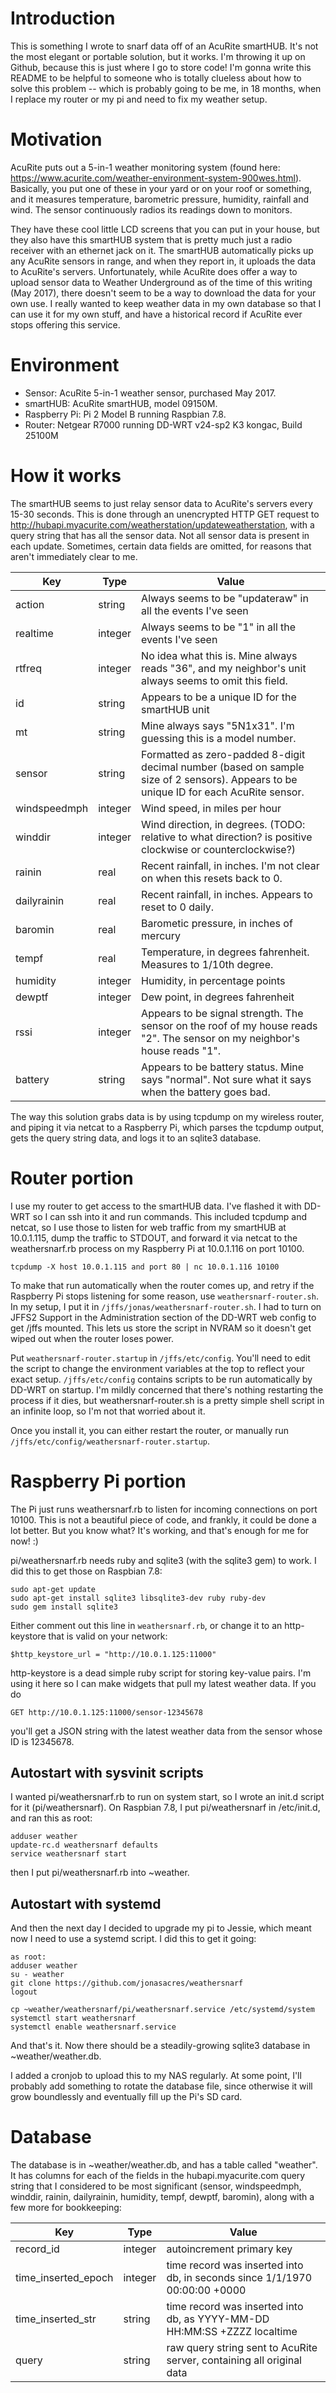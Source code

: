 # Introduction
This is something I wrote to snarf data off of an AcuRite smartHUB. It's not the most elegant or portable solution, but it works. I'm throwing it up on Github, because this is just where I go to store code! I'm gonna write this README to be helpful to someone who is totally clueless about how to solve this problem -- which is probably going to be me, in 18 months, when I replace my router or my pi and need to fix my weather setup.

# Motivation
AcuRite puts out a 5-in-1 weather monitoring system (found here: https://www.acurite.com/weather-environment-system-900wes.html). Basically, you put one of these in your yard or on your roof or something, and it measures temperature, barometric pressure, humidity, rainfall and wind. The sensor continuously radios its readings down to monitors.

They have these cool little LCD screens that you can put in your house, but they also have this smartHUB system that is pretty much just a radio receiver with an ethernet jack on it. The smartHUB automatically picks up any AcuRite sensors in range, and when they report in, it uploads the data to AcuRite's servers. Unfortunately, while AcuRite does offer a way to upload sensor data to Weather Underground as of the time of this writing (May 2017), there doesn't seem to be a way to download the data for your own use. I really wanted to keep weather data in my own database so that I can use it for my own stuff, and have a historical record if AcuRite ever stops offering this service.

# Environment

* Sensor: AcuRite 5-in-1 weather sensor, purchased May 2017.
* smartHUB: AcuRite smartHUB, model 09150M.
* Raspberry Pi: Pi 2 Model B running Raspbian 7.8.
* Router: Netgear R7000 running DD-WRT v24-sp2 K3 kongac, Build 25100M

# How it works
The smartHUB seems to just relay sensor data to AcuRite's servers every 15-30 seconds. This is done through an unencrypted HTTP GET request to http://hubapi.myacurite.com/weatherstation/updateweatherstation, with a query string that has all the sensor data. Not all sensor data is present in each update. Sometimes, certain data fields are omitted, for reasons that aren't immediately clear to me.

Key | Type | Value
--- | ---- | -----
action | string | Always seems to be "updateraw" in all the events I've seen
realtime | integer | Always seems to be "1" in all the events I've seen
rtfreq | integer| No idea what this is. Mine always reads "36", and my neighbor's unit always seems to omit this field.
id | string | Appears to be a unique ID for the smartHUB unit
mt | string | Mine always says "5N1x31". I'm guessing this is a model number.
sensor | string | Formatted as zero-padded 8-digit decimal number (based on sample size of 2 sensors). Appears to be unique ID for each AcuRite sensor.
windspeedmph | integer | Wind speed, in miles per hour
winddir | integer | Wind direction, in degrees. (TODO: relative to what direction? is positive clockwise or counterclockwise?)
rainin | real | Recent rainfall, in inches. I'm not clear on when this resets back to 0.
dailyrainin | real | Recent rainfall, in inches. Appears to reset to 0 daily.
baromin | real | Barometic pressure, in inches of mercury
tempf | real | Temperature, in degrees fahrenheit. Measures to 1/10th degree.
humidity | integer | Humidity, in percentage points
dewptf | integer | Dew point, in degrees fahrenheit
rssi | integer | Appears to be signal strength. The sensor on the roof of my house reads "2". The sensor on my neighbor's house reads "1".
battery | string | Appears to be battery status. Mine says "normal". Not sure what it says when the battery goes bad.

The way this solution grabs data is by using tcpdump on my wireless router, and piping it via netcat to a Raspberry Pi, which parses the tcpdump output, gets the query string data, and logs it to an sqlite3 database.

# Router portion

I use my router to get access to the smartHUB data. I've flashed it with DD-WRT so I can ssh into it and run commands. This included tcpdump and netcat, so I use those to listen for web traffic from my smartHUB at 10.0.1.115, dump the traffic to STDOUT, and forward it via netcat to the weathersnarf.rb process on my Raspberry Pi at 10.0.1.116 on port 10100.

```
tcpdump -X host 10.0.1.115 and port 80 | nc 10.0.1.116 10100
```

To make that run automatically when the router comes up, and retry if the Raspberry Pi stops listening for some reason, use `weathersnarf-router.sh`. In my setup, I put it in `/jffs/jonas/weathersnarf-router.sh`. I had to turn on JFFS2 Support in the Administration section of the DD-WRT web config to get /jffs mounted. This lets us store the script in NVRAM so it doesn't get wiped out when the router loses power.

Put `weathersnarf-router.startup` in `/jffs/etc/config`. You'll need to edit the script to change the environment variables at the top to reflect your exact setup. `/jffs/etc/config` contains scripts to be run automatically by DD-WRT on startup. I'm mildly concerned that there's nothing restarting the process if it dies, but weathersnarf-router.sh is a pretty simple shell script in an infinite loop, so I'm not that worried about it.

Once you install it, you can either restart the router, or manually run `/jffs/etc/config/weathersnarf-router.startup`.

# Raspberry Pi portion

The Pi just runs weathersnarf.rb to listen for incoming connections on port 10100. This is not a beautiful piece of code, and frankly, it could be done a lot better. But you know what? It's working, and that's enough for me for now! :)

pi/weathersnarf.rb needs ruby and sqlite3 (with the sqlite3 gem) to work. I did this to get those on Raspbian 7.8:

```
sudo apt-get update
sudo apt-get install sqlite3 libsqlite3-dev ruby ruby-dev
sudo gem install sqlite3
```

Either comment out this line in `weathersnarf.rb`, or change it to an http-keystore that is valid on your network:

```
$http_keystore_url = "http://10.0.1.125:11000"
```

http-keystore is a dead simple ruby script for storing key-value pairs. I'm using it here so I can make widgets that pull my latest weather data. If you do

```
GET http://10.0.1.125:11000/sensor-12345678
```

you'll get a JSON string with the latest weather data from the sensor whose ID is 12345678.

## Autostart with sysvinit scripts
I wanted pi/weathersnarf.rb to run on system start, so I wrote an init.d script for it (pi/weathersnarf). On Raspbian 7.8, I put pi/weathersnarf in /etc/init.d, and ran this as root:

```
adduser weather
update-rc.d weathersnarf defaults
service weathersnarf start
```

then I put pi/weathersnarf.rb into ~weather.

## Autostart with systemd
And then the next day I decided to upgrade my pi to Jessie, which meant now I need to use a systemd script. I did this to get it going:

```
as root:
adduser weather
su - weather
git clone https://github.com/jonasacres/weathersnarf
logout

cp ~weather/weathersnarf/pi/weathersnarf.service /etc/systemd/system
systemctl start weathersnarf
systemctl enable weathersnarf.service
```

And that's it. Now there should be a steadily-growing sqlite3 database in ~weather/weather.db.

I added a cronjob to upload this to my NAS regularly. At some point, I'll probably add something to rotate the database file, since otherwise it will grow boundlessly and eventually fill up the Pi's SD card.

# Database

The database is in ~weather/weather.db, and has a table called "weather". It has columns for each of the fields in the hubapi.myacurite.com query string that I considered to be most significant (sensor, windspeedmph, winddir, rainin, dailyrainin, humidity, tempf, dewptf, baromin), along with a few more for bookkeeping:

Key | Type | Value
--- | ---- | -----
record_id | integer | autoincrement primary key
time_inserted_epoch | integer | time record was inserted into db, in seconds since 1/1/1970 00:00:00 +0000
time_inserted_str | string | time record was inserted into db, as YYYY-MM-DD HH:MM:SS +ZZZZ localtime
query | string | raw query string sent to AcuRite server, containing all original data


